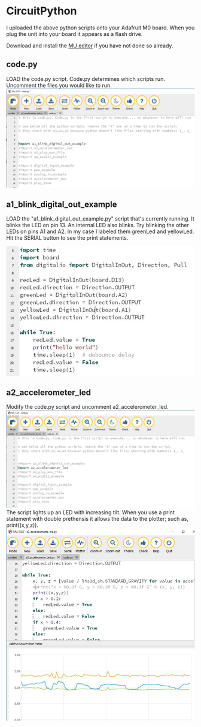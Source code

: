 # CircuitPython

I uploaded the above python scripts onto your Adafruit M0 board. When you plug the unit into your board it appears as a flash drive.

Download and install the [MU editor](https://learn.adafruit.com/welcome-to-circuitpython/installing-mu-editor) if you have not done so already.


## code.py
LOAD the code.py script. Code.py determines which scripts run. Uncomment the files you would like to run.
![](https://github.com/hydronics2/Circuitpython_February_2019/blob/master/programming/pics/code2.py.jpg)


## a1_blink_digital_out_example
LOAD the "a1_blink_digital_out_example.py" script that's currently running. It blinks the LED on pin 13. An internal LED also blinks. Try blinking the other LEDs on pins A1 and A2. In my case I labeled them greenLed and yellowLed. Hit the SERIAL button to see the print statements.

![](https://github.com/hydronics2/Circuitpython_February_2019/blob/master/programming/pics/a1_blink.JPG)


## a2_accelerometer_led
Modify the code.py script and uncomment a2_accelerometer_led.
![](https://github.com/hydronics2/Circuitpython_February_2019/blob/master/programming/pics/a2_accelerometer_code.JPG)
The script lights up an LED with increasing tilt.
When you use a print statement with double prethensis it allows the data to the plotter; such as, print((x,y,z)).
![](https://github.com/hydronics2/Circuitpython_February_2019/blob/master/programming/pics/accel_plotter.JPG)




